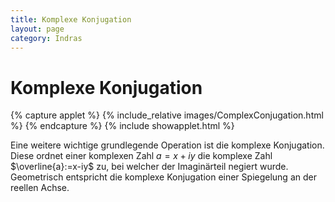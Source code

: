 ```yaml
---
title: Komplexe Konjugation
layout: page
category: Indras
---
```


# Komplexe Konjugation

{% capture applet %} {% include_relative images/ComplexConjugation.html %} {% endcapture %}
{% include showapplet.html %}

Eine weitere wichtige grundlegende Operation ist die komplexe Konjugation. Diese ordnet einer komplexen Zahl $a=x+iy$ die komplexe Zahl $\overline{a}:=x-iy$ zu, bei welcher der Imaginärteil negiert wurde.
Geometrisch entspricht die komplexe Konjugation einer Spiegelung an der reellen Achse.
